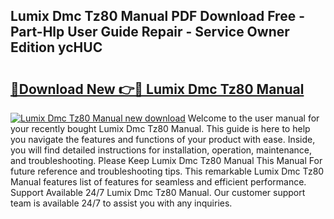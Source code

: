 ## Lumix Dmc Tz80 Manual PDF Download Free - Part-Hlp User Guide Repair - Service Owner Edition ycHUC

# <h2><a href="http://cf15225.oget.top/?id=Lumix+Dmc+Tz80+Manual">🔗Download New 👉🔴 Lumix Dmc Tz80 Manual</a></h2>

[![Lumix Dmc Tz80 Manual new download](https://i.imgur.com/5g1atiW.png)](http://cf15225.oget.top/?id=Lumix+Dmc+Tz80+Manual)
Welcome to the user manual for your recently bought Lumix Dmc Tz80 Manual. This guide is here to help you navigate the features and functions of your product with ease. Inside, you will find detailed instructions for installation, operation, maintenance, and troubleshooting. Please Keep Lumix Dmc Tz80 Manual This Manual For future reference and troubleshooting tips. This remarkable Lumix Dmc Tz80 Manual features list of features for seamless and efficient performance. Support Available 24/7 Lumix Dmc Tz80 Manual. Our customer support team is available 24/7 to assist you with any inquiries.
